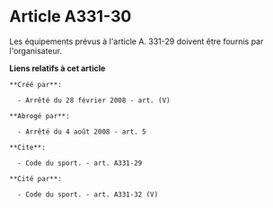 # Article A331-30

Les équipements prévus à l'article A. 331-29 doivent être fournis par l'organisateur.

**Liens relatifs à cet article**

	**Créé par**:

	  - Arrêté du 28 février 2008 - art. (V)

	**Abrogé par**:

	  - Arrêté du 4 août 2008 - art. 5

	**Cite**:

	  - Code du sport. - art. A331-29

	**Cité par**:

	  - Code du sport. - art. A331-32 (V)
